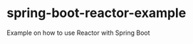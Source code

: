 spring-boot-reactor-example
===========================

Example on how to use Reactor with Spring Boot

